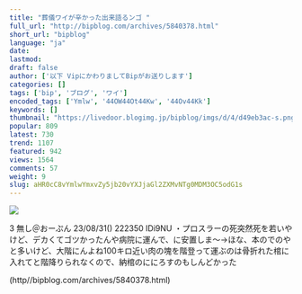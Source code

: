 ```yaml
---
title: "葬儀ワイが辛かった出来語るンゴ "
full_url: "http://bipblog.com/archives/5840378.html"
short_url: "bipblog"
language: "ja"
date: 
lastmod: 
draft: false
author: ['以下 VipにかわりましてBipがお送りします']
categories: []
tags: ['bip', 'ブログ', 'ワイ']
encoded_tags: ['Ymlw', '44OW44Ot44Kw', '44Ov44Kk']
keywords: []
thumbnail: "https://livedoor.blogimg.jp/bipblog/imgs/d/4/d49eb3ac-s.png"
popular: 809
latest: 730
trend: 1107
featured: 942
views: 1564
comments: 57
weight: 9
slug: aHR0cC8vYmlwYmxvZy5jb20vYXJjaGl2ZXMvNTg0MDM3OC5odG1s
---
```


![](https://livedoor.blogimg.jp/bipblog/imgs/d/4/d49eb3ac-s.png)

3 無し＠おーぷん 23/08/31() 222350 IDi9NU ・プロスラーの死突然死を若いやけど、デカくてゴツかったんや病院に運んで、に安置しま～→ほな、本のでのやと多いけど、大階にんよね100キロ近い肉の塊を階登って運ぶのは骨折れた棺に入れてと階降りられなくので、納棺のににろすのもしんどかった 

(http//bipblog.com/archives/5840378.html)
